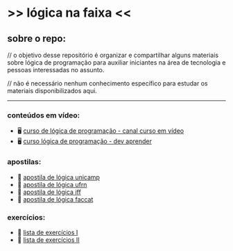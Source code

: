 # >> lógica na faixa <<

## sobre o repo:
// o objetivo desse repositório é organizar e compartilhar alguns materiais sobre lógica de programação para auxiliar iniciantes na área de tecnologia e pessoas interessadas no assunto.

// não é necessário nenhum conhecimento específico para estudar os materiais disponibilizados aqui.


___


### conteúdos em vídeo:
- 🖥️ [curso de lógica de programação - canal curso em vídeo](https://www.youtube.com/playlist?list=PLHz_AreHm4dmSj0MHol_aoNYCSGFqvfXV)
- 🖥️ [curso lógica de programação - dev aprender](https://www.youtube.com/watch?v=iF2MdbrTiBM&t=1325s)

### apostilas:
- 📔 [apostila de lógica unicamp](https://drive.google.com/file/d/1XMhoE3n5TRRh_FSywOT3ubWa-nQZwuvW/view?usp=sharing)
- 📔 [apostila de lógica ufrn](https://drive.google.com/file/d/1nllJejvUHoWRzv9UGuat40AWSOtUu3Fd/view?usp=sharing)
- 📔 [apostila de lógica iff](https://drive.google.com/file/d/1A9Spcox_9FgtA0XRorJobXFUzygQwkTB/view?usp=sharing)
- 📔 [apostila de lógica faccat](https://drive.google.com/file/d/15A1H87Rkh6sxiMCPaAzfG_NZly5jsqQX/view?usp=sharing)

### exercícios:
- 📝 [lista de exercícios I](https://drive.google.com/file/d/1WcFcWPI5de2w0QexzZH2QZA9kWYvBnCw/view?usp=sharing)
- 📝 [lista de exercícios II](https://drive.google.com/file/d/1gNSfi4879K5zPuNW2PVUVNYiD7dredAG/view?usp=sharing)
